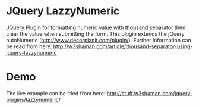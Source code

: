 # JQuery LazzyNumeric
JQuery Plugin for formatting numeric value with thousand separator then clear the value when submitting the form.
This plugin extends the jQuery autoNumeric (http://www.decorplanit.com/plugin/).
Further information can be read from here: http://w3shaman.com/article/thousand-separator-using-jquery-lazzynumeric

# Demo
The live example can be tried from here: http://stuff.w3shaman.com/jquery-plugins/lazzynumeric/
